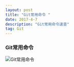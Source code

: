 ```yaml
---
layout: post
title: "Git常用命令 "
date: 2017-4-7
description: "Git常用命令速查"
tag: Git 
---   
```

### Git常用命令
![Git常用命令][1]


  [1]: ./images/git-commands_1.jpg "Git常用命令"